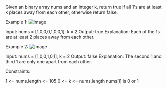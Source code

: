 Given an binary array nums and an integer k, return true if all 1's are at least k places away from each other, otherwise return false.

 

Example 1:
![image](https://user-images.githubusercontent.com/48937488/205442916-e567bf23-acc5-4a3b-88c9-7cd090021a4a.png)


Input: nums = [1,0,0,0,1,0,0,1], k = 2
Output: true
Explanation: Each of the 1s are at least 2 places away from each other.

Example 2:
![image](https://user-images.githubusercontent.com/48937488/205442920-0862baf6-a3fd-4b09-a530-792a14263b62.png)


Input: nums = [1,0,0,1,0,1], k = 2
Output: false
Explanation: The second 1 and third 1 are only one apart from each other.
 

Constraints:

1 <= nums.length <= 105
0 <= k <= nums.length
nums[i] is 0 or 1
